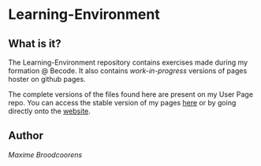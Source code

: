 # Learning-Environment

## What is it?

The Learning-Environment repository contains exercises made during my formation @ Becode.
It also contains *work-in-progress* versions of pages hoster on github pages.

The complete versions of the files found here are present on my User Page repo.
You can access the stable version of my pages [here](https://github.com/Broodco/Broodco.github.io) or by going directly onto the [website](https://broodco.github.io).

## Author

*Maxime Broodcoorens*
